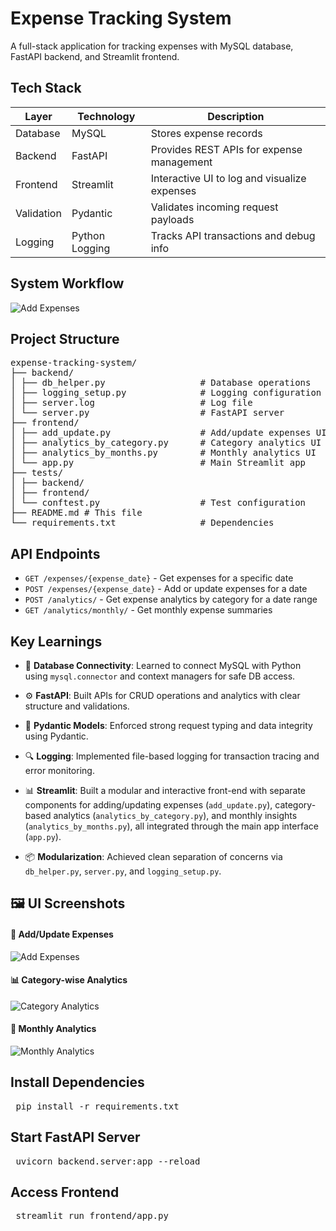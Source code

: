 
# Expense Tracking System

A full-stack application for tracking expenses with MySQL database, FastAPI backend, and Streamlit frontend.


## Tech Stack

| Layer       | Technology     | Description                                 |
|------------|----------------|---------------------------------------------|
| Database   | MySQL          | Stores expense records                      |
| Backend    | FastAPI        | Provides REST APIs for expense management   |
| Frontend   | Streamlit      | Interactive UI to log and visualize expenses|
| Validation | Pydantic       | Validates incoming request payloads         |
| Logging    | Python Logging | Tracks API transactions and debug info      |

## System Workflow
![Add Expenses](screenshots/project_workflow_png.png)

## Project Structure  
<pre>expense-tracking-system/
├── backend/
│ ├── db_helper.py                  # Database operations
│ ├── logging_setup.py              # Logging configuration
│ ├── server.log                    # Log file
│ └── server.py                     # FastAPI server
├── frontend/
│ ├── add_update.py                 # Add/update expenses UI
│ ├── analytics_by_category.py      # Category analytics UI
│ ├── analytics_by_months.py        # Monthly analytics UI
│ └── app.py                        # Main Streamlit app
├── tests/
│ ├── backend/
│ ├── frontend/
│ └── conftest.py                   # Test configuration
├── README.md # This file
└── requirements.txt                # Dependencies </pre>


## API Endpoints  

- `GET /expenses/{expense_date}` - Get expenses for a specific date  
- `POST /expenses/{expense_date}` - Add or update expenses for a date  
- `POST /analytics/` - Get expense analytics by category for a date range  
- `GET /analytics/monthly/` - Get monthly expense summaries  

## Key Learnings

- 🔌 **Database Connectivity**: Learned to connect MySQL with Python using `mysql.connector` and context managers for safe DB access.
- ⚙️ **FastAPI**: Built APIs for CRUD operations and analytics with clear structure and validations.
- 🎯 **Pydantic Models**: Enforced strong request typing and data integrity using Pydantic.
- 🔍 **Logging**: Implemented file-based logging for transaction tracing and error monitoring.
- 📊 **Streamlit**: Built a modular and interactive front-end with separate components for adding/updating expenses (`add_update.py`), category-based analytics (`analytics_by_category.py`), and monthly insights (`analytics_by_months.py`), all integrated through the main app interface (`app.py`).

- 📦 **Modularization**: Achieved clean separation of concerns via `db_helper.py`, `server.py`, and `logging_setup.py`.

## 🖼️ UI Screenshots

#### 🔧 Add/Update Expenses  
![Add Expenses](screenshots/add_update_ui.png)

#### 📊 Category-wise Analytics  
![Category Analytics](screenshots/category_analytics_ui.png)

#### 📆 Monthly Analytics  
![Monthly Analytics](screenshots/monthly_analytics_ui.png)

## Install Dependencies

<pre> pip install -r requirements.txt </pre>

## Start FastAPI Server
<pre> uvicorn backend.server:app --reload </pre>

## Access Frontend
<pre> streamlit run frontend/app.py </pre>

